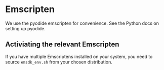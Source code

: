 # Emscripten

We use the pyodide emscripten for convenience. See the Python docs on setting up pyodide.

## Activiating the relevant Emscripten

If you have multiple Emscriptens installed on your system, you need to source `emsdk_env.sh`
from your chosen distribution. 
